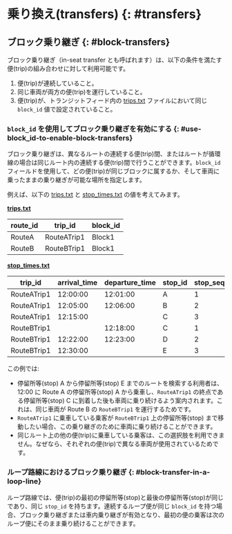# 乗り換え(transfers) {: #transfers}

## ブロック乗り継ぎ {: #block-transfers}

ブロック乗り継ぎ（in-seat transfer とも呼ばれます）は、以下の条件を満たす便(trip)の組み合わせに対して利用可能です。

1. 便(trip)が連続していること。
2. 同じ車両が両方の便(trip)を運行していること。
3. 便(trip)が、トランジットフィード内の [trips.txt](../../reference/#tripstxt) ファイルにおいて同じ `block_id` 値で設定されていること。

### `block_id` を使用してブロック乗り継ぎを有効にする {: #use-block_id-to-enable-block-transfers}

ブロック乗り継ぎは、異なるルートの連続する便(trip)間、またはルートが循環線の場合は同じルート内の連続する便(trip)間で行うことができます。`block_id` フィールドを使用して、どの便(trip)が同じブロックに属するか、そして車両に乗ったままの乗り継ぎが可能な場所を指定します。

例えば、以下の [trips.txt](../../reference/#tripstxt) と [stop_times.txt](../../reference/#stop_timestxt) の値を考えてみます。

[**trips.txt**](../../reference/#tripstxt)

| route_id | trip_id     | block_id  |
|----------|-------------|---|
| RouteA   | RouteATrip1 |  Block1 |
| RouteB   | RouteBTrip1 |  Block1 |

[**stop_times.txt**](../../reference/#stop_timestxt)

| trip_id | arrival_time     | departure_time | stop_id | stop_sequence |
|----------|-------------|---|----|-----|
| RouteATrip1  | 12:00:00|  12:01:00 | A | 1 |
| RouteATrip1  | 12:05:00|  12:06:00 | B | 2 | 
| RouteATrip1 | 12:15:00 | | C | 3|
| RouteBTrip1 | | 12:18:00 | C | 1 |
| RouteBTrip1 |12:22:00 | 12:23:00 | D | 2 |
| RouteBTrip1 |12:30:00 |  | E | 3 | 

この例では:

- 停留所等(stop) A から停留所等(stop) E までのルートを検索する利用者は、12:00 に Route A の停留所等(stop) A から乗車し、`RouteATrip1` の終点である停留所等(stop) C に到着した後も車両に乗り続けるよう案内されます。これは、同じ車両が Route B の `RouteBTrip1` を運行するためです。
- `RouteATrip1` に乗車している乗客が `RouteBTrip1` 上の停留所等(stop) まで移動したい場合、この乗り継ぎのために車両に乗り続けることができます。
- 同じルート上の他の便(trip)に乗車している乗客は、この選択肢を利用できません。なぜなら、それぞれの便(trip)で異なる車両が使用されているためです。

### ループ路線におけるブロック乗り継ぎ {: #block-transfer-in-a-loop-line}

ループ路線では、便(trip)の最初の停留所等(stop)と最後の停留所等(stop)が同じであり、同じ `stop_id` を持ちます。連続するループ便が同じ `block_id` を持つ場合、ブロック乗り継ぎまたは車内乗り継ぎが有効となり、最初の便の乗客は次のループ便にそのまま乗り続けることができます。
